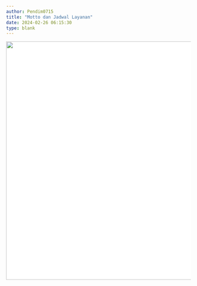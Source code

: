 ```yaml
---
author: Pendim0715
title: "Motto dan Jadwal Layanan"
date: 2024-02-26 06:15:30
type: blank
---
```

<p><img style="color: #34495e; font-family: 'Open Sans', Arial, Helvetica, sans-serif; font-size: 18.6667px; font-weight: bold; text-align: justify; background-color: #ffffff;" src="/images/YM1ln2mYld2JC6wkCpFP.png" alt="" width="637" height="648" /></p>